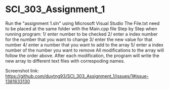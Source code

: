 # SCI_303_Assignment_1
Run the "assignment 1.sln"  using Microsoft Visual Studio
The File.txt need to be placed at the same folder with the Main.cpp file
Step by Step when running program:
1/ enter number to be checked 
2/ enter a index number for the number that you want to change
3/ enter the new value for that number 
4/ enter a number that you want to add to the array
5/ enter a index number of the number you want to remove
All modifications to the array will follow the order above. After each modification, the program will write the new array to different text files with correspoding names. 

Screenshot link: https://github.com/duytng93/SCI_303_Assignment_1/issues/1#issue-1381633130
